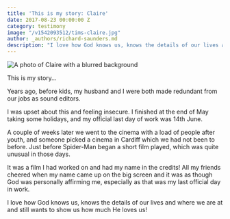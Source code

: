 ```yaml
---
title: 'This is my story: Claire'
date: 2017-08-23 00:00:00 Z
category: testimony
image: "/v1542093512/tims-claire.jpg"
author: _authors/richard-saunders.md
description: "I love how God knows us, knows the details of our lives and where we are at."
---
```



![A photo of Claire with a blurred background](/v1542093512/tims-claire.jpg)

This is my story…

Years ago, before kids, my husband and I were both made redundant from our jobs as sound editors.

I was upset about this and feeling insecure. I finished at the end of May taking some holidays, and my official last day of work was 14th June.

A couple of weeks later we went to the cinema with a load of people after youth, and someone picked a cinema in Cardiff which we had not been to before. Just before Spider-Man began a short film played, which was quite unusual in those days.

It was a film I had worked on and had my name in the credits! All my friends cheered when my name came up on the big screen and it was as though God was personally affirming me, especially as that was my last official day in work.

I love how God knows us, knows the details of our lives and where we are at and still wants to show us how much He loves us!